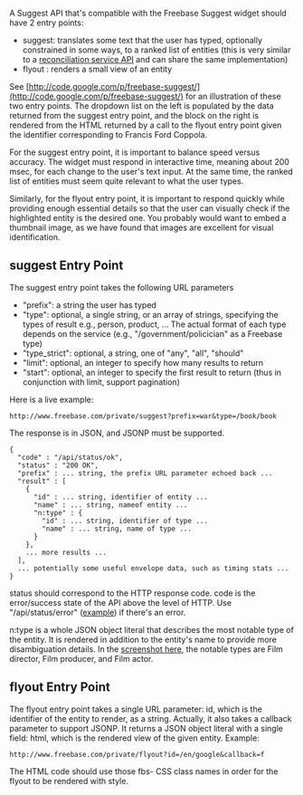 A Suggest API that's compatible with the Freebase Suggest widget should have 2 entry points:

* suggest: translates some text that the user has typed, optionally constrained in some ways, to a ranked list of entities (this is very similar to a [reconciliation service API](Reconciliation-Service-Api) and can share the same implementation)
* flyout : renders a small view of an entity

See [http://code.google.com/p/freebase-suggest/](http://code.google.com/p/freebase-suggest/) for an illustration of these two entry points. The dropdown list on the left is populated by the data returned from the suggest entry point, and the block on the right is rendered from the HTML returned by a call to the flyout entry point given the identifier corresponding to Francis Ford Coppola.

For the suggest entry point, it is important to balance speed versus accuracy. The widget must respond in interactive time, meaning about 200 msec, for each change to the user's text input. At the same time, the ranked list of entities must seem quite relevant to what the user types.

Similarly, for the flyout entry point, it is important to respond quickly while providing enough essential details so that the user can visually check if the highlighted entity is the desired one. You probably would want to embed a thumbnail image, as we have found that images are excellent for visual identification.

## suggest Entry Point
The suggest entry point takes the following URL parameters

* "prefix": a string the user has typed
* "type":	 optional, a single string, or an array of strings, specifying the types of result e.g., person, product, ... The actual format of each type depends on the service (e.g., "/government/policician" as a Freebase type)
* "type_strict":	 optional, a string, one of "any", "all", "should"
* "limit":	 optional, an integer to specify how many results to return
* "start":	 optional, an integer to specify the first result to return (thus in conjunction with limit, support pagination)

Here is a live example: 

    http://www.freebase.com/private/suggest?prefix=war&type=/book/book

The response is in JSON, and JSONP must be supported.

    {
      "code" : "/api/status/ok",
      "status" : "200 OK",
      "prefix" : ... string, the prefix URL parameter echoed back ...
      "result" : [
        {
          "id" : ... string, identifier of entity ...
          "name" : ... string, nameof entity ...
          "n:type" : {
            "id" : ... string, identifier of type ...
            "name" : ... string, name of type ...
          }
        },
        ... more results ...
      ],
      ... potentially some useful envelope data, such as timing stats ...
    }

status should correspond to the HTTP response code. code is the error/success state of the API above the level of HTTP. Use "/api/status/error" ([example](http://www.freebase.com/private/suggest?prefix=love&type=/)) if there's an error.

n:type is a whole JSON object literal that describes the most notable type of the entity. It is rendered in addition to the entity's name to provide more disambiguation details. In the [screenshot here](http://code.google.com/p/freebase-suggest/), the notable types are Film director, Film producer, and Film actor.

## flyout Entry Point
The flyout entry point takes a single URL parameter: id, which is the identifier of the entity to render, as a string. Actually, it also takes a callback parameter to support JSONP. It returns a JSON object literal with a single field: html, which is the rendered view of the given entity. Example:

    http://www.freebase.com/private/flyout?id=/en/google&callback=f
The HTML code should use those fbs- CSS class names in order for the flyout to be rendered with style.